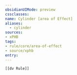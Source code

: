 ```yaml
---
obsidianUIMode: preview
cssclasses:
name: Cylinder [area of Effect]
aliases:
  - cylinder
sources:
- xPHB
tags:
- rule/core/area-of-effect
- source/xphb
entry:
---
```


```meta-bind-embed
[[dv Rule]]
```